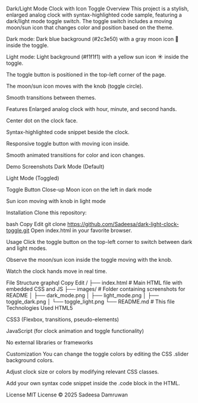 Dark/Light Mode Clock with Icon Toggle
Overview
This project is a stylish, enlarged analog clock with syntax-highlighted code sample, featuring a dark/light mode toggle switch. The toggle switch includes a moving moon/sun icon that changes color and position based on the theme.

Dark mode: Dark blue background (#2c3e50) with a gray moon icon 🌙 inside the toggle.

Light mode: Light background (#f1f1f1) with a yellow sun icon ☀️ inside the toggle.

The toggle button is positioned in the top-left corner of the page.

The moon/sun icon moves with the knob (toggle circle).

Smooth transitions between themes.

Features
Enlarged analog clock with hour, minute, and second hands.

Center dot on the clock face.

Syntax-highlighted code snippet beside the clock.

Responsive toggle button with moving icon inside.

Smooth animated transitions for color and icon changes.

Demo Screenshots
Dark Mode (Default)

Light Mode (Toggled)

Toggle Button Close-up
Moon icon on the left in dark mode


Sun icon moving with knob in light mode


Installation
Clone this repository:

bash
Copy
Edit
git clone https://github.com/Sadeesa/dark-light-clock-toggle.git
Open index.html in your favorite browser.

Usage
Click the toggle button on the top-left corner to switch between dark and light modes.

Observe the moon/sun icon inside the toggle moving with the knob.

Watch the clock hands move in real time.

File Structure
graphql
Copy
Edit
/
├── index.html        # Main HTML file with embedded CSS and JS
├── images/           # Folder containing screenshots for README
│   ├── dark_mode.png
│   ├── light_mode.png
│   ├── toggle_dark.png
│   └── toggle_light.png
└── README.md         # This file
Technologies Used
HTML5

CSS3 (Flexbox, transitions, pseudo-elements)

JavaScript (for clock animation and toggle functionality)

No external libraries or frameworks

Customization
You can change the toggle colors by editing the CSS .slider background colors.

Adjust clock size or colors by modifying relevant CSS classes.

Add your own syntax code snippet inside the .code block in the HTML.

License
MIT License © 2025 Sadeesa Damruwan

